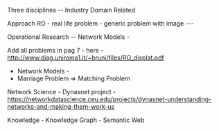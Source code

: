
Three disciplines -- Industry Domain Related 

Approach RO - real life problem - generic problem with image ---

Operational Research -- Network Models - 

Add all problems in pag 7 - here - http://www.diag.uniroma1.it/~bruni/files/RO_displat.pdf

* Network Models -
* Marriage Problem => Matching Problem 


Network Science - Dynasnet project - https://networkdatascience.ceu.edu/projects/dynasnet-understanding-networks-and-making-them-work-us

Knowledge - Knowledge Graph - Semantic Web
